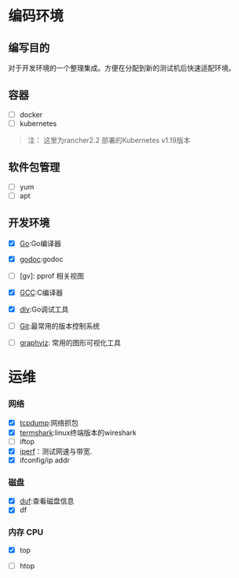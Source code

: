 # 编码环境

## 编写目的

对于开发环境的一个整理集成。方便在分配到新的测试机后快速适配环境。


## 容器 

- [ ] docker
- [ ] kubernetes
>注： 这里为rancher2.2 部署的Kubernetes v1.19版本

## 软件包管理
- [ ] yum
- [ ] apt

## 开发环境
- [x] [Go](code.md#Go):Go编译器
  
- [x] [godoc](code.md#godoc):godoc 
- [ ] [gv]: pprof 相关视图
- [x] [GCC](code.md#GCC):C编译器
- [x] [dlv](code.md#dlv):Go调试工具
- [ ] [Git](git.md):最常用的版本控制系统
- [ ] [graphviz](code.md#graphviz): 常用的图形可视化工具
# 运维

### 网络

- [x] [tcpdump](net.md#tcpdump):网络抓包
- [x] [termshark](net.md#termshark):linux终端版本的wireshark
- [ ] iftop
- [x] [iperf](net.md#iperf)：测试网速与带宽.
- [x] ifconfig/ip addr

### 磁盘
- [x] [duf](disk.md#duf):查看磁盘信息
- [x] df

### 内存 CPU
- [x] top
- [ ] htop




